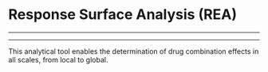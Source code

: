 # Response Surface Analysis (REA)
-------------------------
-------------------------

This analytical tool enables the determination of drug combination effects in all scales, from local to global. 
